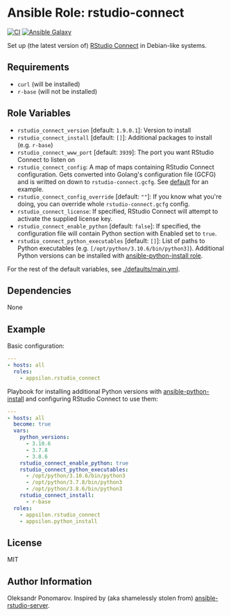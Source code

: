 # Ansible Role: rstudio-connect

[![CI](https://github.com/Appsilon/ansible-rstudio-connect/workflows/CI/badge.svg)](https://github.com/Appsilon/ansible-rstudio-connect/actions/workflows/ci.yml)
[![Ansible Galaxy](https://img.shields.io/badge/ansible--galaxy-appsilon.rstudio_connect-blue.svg)](https://galaxy.ansible.com/appsilon/rstudio_connect/)

Set up (the latest version of) [RStudio Connect](https://www.rstudio.com/products/connect/) in Debian-like systems.

## Requirements

* `curl` (will be installed)
* `r-base` (will not be installed)

## Role Variables

* `rstudio_connect_version` [default: `1.9.0.1`]: Version to install
* `rstudio_connect_install` [default: `[]`]: Additional packages to install (e.g. `r-base`)
* `rstudio_connect_www_port` [default: `3939`]: The port you want RStudio Connect to listen on
* `rstudio_connect_config`: A map of maps containing RStudio Connect configuration. Gets converted into Golang's configuration file (GCFG) and is writted on down to `rstudio-connect.gcfg`. See [default](./defaults/main.yml) for an example.
* `rstudio_connect_config_override` [default: `""`]: If you know what you're doing, you can override whole `rstudio-connect.gcfg` config.
* `rstudio_connect_license`: If specified, RStudio Connect will attempt to activate the supplied license key.
* `rstudio_connect_enable_python` [default: `false`]: If specified, the configuration file will contain Python section with Enabled set to `true`.
* `rstudio_connect_python_executables` [default: `[]`]: List of paths to Python executables (e.g. `[/opt/python/3.10.6/bin/python3]`). Additional Python versions can be installed with [ansible-python-install role](https://github.com/Appsilon/ansible-python-install).

For the rest of the default variables, see
[./defaults/main.yml](./defaults/main.yml).

## Dependencies

None

## Example

Basic configuration:

```yaml
---
- hosts: all
  roles:
    - appsilon.rstudio_connect
```

Playbook for installing additional Python versions with  [ansible-python-install](https://github.com/Appsilon/ansible-python-install) and configuring RStudio Connect to use them:

```yaml
---
- hosts: all
  become: true
  vars:
    python_versions:
      - 3.10.6
      - 3.7.8
      - 3.8.6
    rstudio_connect_enable_python: true
    rstudio_connect_python_executables:
      - /opt/python/3.10.6/bin/python3
      - /opt/python/3.7.8/bin/python3
      - /opt/python/3.8.6/bin/python3
    rstudio_connect_install:
      - r-base
  roles:
    - appsilon.rstudio_connect
    - appsilon.python_install
```

## License

MIT

## Author Information

Oleksandr Ponomarov. Inspired by (aka shamelessly stolen from) [ansible-rstudio-server](https://github.com/Oefenweb/ansible-rstudio-server).
